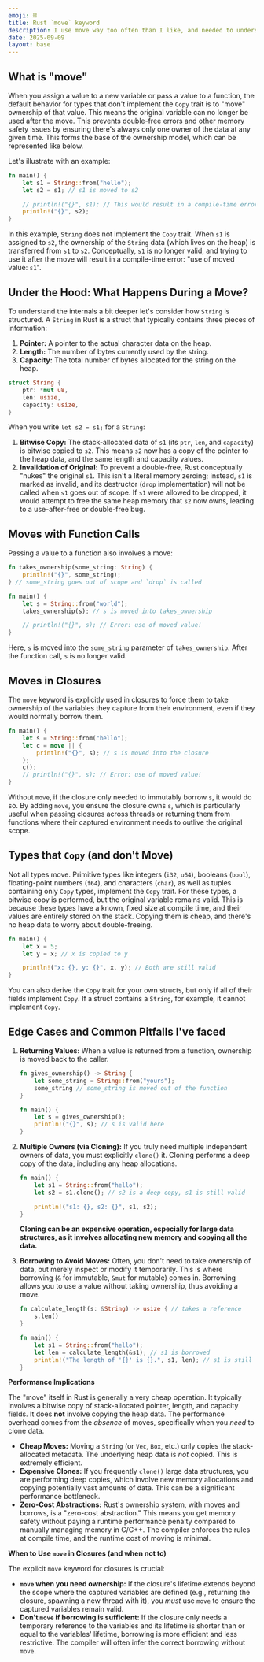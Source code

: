 ```yaml
---
emoji: ⛓️
title: Rust `move` keyword
description: I use move way too often than I like, and needed to understand it a bit deeper. this is my attempt at it.
date: 2025-09-09
layout: base
---
```




## What is "move" 

When you assign a value to a new variable or pass a value to a function, the default behavior for types that don't implement the `Copy` trait is to "move" ownership of that value. This means the original variable can no longer be used after the move. This prevents double-free errors and other memory safety issues by ensuring there's always only one owner of the data at any given time. This forms the base of the ownership model, which can be represented like below.

Let's illustrate with an example:

```rust
fn main() {
    let s1 = String::from("hello");
    let s2 = s1; // s1 is moved to s2

    // println!("{}", s1); // This would result in a compile-time error!
    println!("{}", s2);
}
```

In this example, `String` does not implement the `Copy` trait. When `s1` is assigned to `s2`, the ownership of the `String` data (which lives on the heap) is transferred from `s1` to `s2`. Conceptually, `s1` is no longer valid, and trying to use it after the move will result in a compile-time error: "use of moved value: `s1`".

## Under the Hood: What Happens During a Move?

To understand the internals a bit deeper let's consider how `String` is structured. A `String` in Rust is a struct that typically contains three pieces of information:

1.  **Pointer:** A pointer to the actual character data on the heap.
2.  **Length:** The number of bytes currently used by the string.
3.  **Capacity:** The total number of bytes allocated for the string on the heap.

```rust
struct String {
    ptr: *mut u8,
    len: usize,
    capacity: usize,
}
```

When you write `let s2 = s1;` for a `String`:

1.  **Bitwise Copy:** The stack-allocated data of `s1` (its `ptr`, `len`, and `capacity`) is bitwise copied to `s2`. This means `s2` now has a copy of the pointer to the heap data, and the same length and capacity values.
2.  **Invalidation of Original:** To prevent a double-free, Rust conceptually "nukes" the original `s1`. This isn't a literal memory zeroing; instead, `s1` is marked as invalid, and its destructor (`drop` implementation) will not be called when `s1` goes out of scope. If `s1` were allowed to be dropped, it would attempt to free the same heap memory that `s2` now owns, leading to a use-after-free or double-free bug.


## Moves with Function Calls

Passing a value to a function also involves a move:

```rust
fn takes_ownership(some_string: String) {
    println!("{}", some_string);
} // some_string goes out of scope and `drop` is called

fn main() {
    let s = String::from("world");
    takes_ownership(s); // s is moved into takes_ownership

    // println!("{}", s); // Error: use of moved value!
}
```

Here, `s` is moved into the `some_string` parameter of `takes_ownership`. After the function call, `s` is no longer valid.

## Moves in Closures

The `move` keyword is explicitly used in closures to force them to take ownership of the variables they capture from their environment, even if they would normally borrow them.

```rust
fn main() {
    let s = String::from("hello");
    let c = move || {
        println!("{}", s); // s is moved into the closure
    };
    c();
    // println!("{}", s); // Error: use of moved value!
}
```

Without `move`, if the closure only needed to immutably borrow `s`, it would do so. By adding `move`, you ensure the closure owns `s`, which is particularly useful when passing closures across threads or returning them from functions where their captured environment needs to outlive the original scope.

## Types that `Copy` (and don't Move)

Not all types move. Primitive types like integers (`i32`, `u64`), booleans (`bool`), floating-point numbers (`f64`), and characters (`char`), as well as tuples containing only `Copy` types, implement the `Copy` trait. For these types, a bitwise copy is performed, but the original variable remains valid. This is because these types have a known, fixed size at compile time, and their values are entirely stored on the stack. Copying them is cheap, and there's no heap data to worry about double-freeing.

```rust
fn main() {
    let x = 5;
    let y = x; // x is copied to y

    println!("x: {}, y: {}", x, y); // Both are still valid
}
```

You can also derive the `Copy` trait for your own structs, but only if all of their fields implement `Copy`. If a struct contains a `String`, for example, it cannot implement `Copy`.

## Edge Cases and Common Pitfalls I've faced

1.  **Returning Values:** When a value is returned from a function, ownership is moved back to the caller.

    ```rust
    fn gives_ownership() -> String {
        let some_string = String::from("yours");
        some_string // some_string is moved out of the function
    }

    fn main() {
        let s = gives_ownership();
        println!("{}", s); // s is valid here
    }
    ```

2.  **Multiple Owners (via Cloning):** If you truly need multiple independent owners of data, you must explicitly `clone()` it. Cloning performs a deep copy of the data, including any heap allocations.

    ```rust
    fn main() {
        let s1 = String::from("hello");
        let s2 = s1.clone(); // s2 is a deep copy, s1 is still valid

        println!("s1: {}, s2: {}", s1, s2);
    }
    ```
    __Cloning can be an expensive operation, especially for large data structures, as it involves allocating new memory and copying all the data.__

3.  **Borrowing to Avoid Moves:** Often, you don't need to take ownership of data, but merely inspect or modify it temporarily. This is where borrowing (`&` for immutable, `&mut` for mutable) comes in. Borrowing allows you to use a value without taking ownership, thus avoiding a move.

    ```rust
    fn calculate_length(s: &String) -> usize { // takes a reference
        s.len()
    }

    fn main() {
        let s1 = String::from("hello");
        let len = calculate_length(&s1); // s1 is borrowed
        println!("The length of '{}' is {}.", s1, len); // s1 is still valid
    }
    ```

**Performance Implications**

The "move" itself in Rust is generally a very cheap operation. It typically involves a bitwise copy of stack-allocated pointer, length, and capacity fields. It does **not** involve copying the heap data. The performance overhead comes from the *absence* of moves, specifically when you *need* to clone data.

*   **Cheap Moves:** Moving a `String` (or `Vec`, `Box`, etc.) only copies the stack-allocated metadata. The underlying heap data is *not* copied. This is extremely efficient.
*   **Expensive Clones:** If you frequently `clone()` large data structures, you are performing deep copies, which involve new memory allocations and copying potentially vast amounts of data. This can be a significant performance bottleneck.
*   **Zero-Cost Abstractions:** Rust's ownership system, with moves and borrows, is a "zero-cost abstraction." This means you get memory safety without paying a runtime performance penalty compared to manually managing memory in C/C++. The compiler enforces the rules at compile time, and the runtime cost of moving is minimal.

**When to Use `move` in Closures (and when not to)**

The explicit `move` keyword for closures is crucial:

*   **`move` when you need ownership:** If the closure's lifetime extends beyond the scope where the captured variables are defined (e.g., returning the closure, spawning a new thread with it), you *must* use `move` to ensure the captured variables remain valid.
*   **Don't `move` if borrowing is sufficient:** If the closure only needs a temporary reference to the variables and its lifetime is shorter than or equal to the variables' lifetime, borrowing is more efficient and less restrictive. The compiler will often infer the correct borrowing without `move`.
